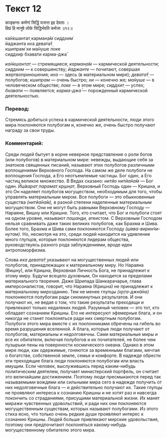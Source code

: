 # Текст 12

काङ्क्षन्तः कर्मणां सिद्धिं यजन्त इह देवताः ।  
क्षिप्रं हि मानुषे लोके सिद्धिर्भवति कर्मजा ॥१२॥

ка̄н̇кшантат̣ карман̣а̄м̇ сиддхим̇  
йаджанта иха девата̄т̣  
кшипрам̇ хи ма̄нуше локе  
сиддхир бхавати карма-джа̄

_ка̄н̇кшантат̣_ — стремящиеся; _карман̣а̄м_ — кармической деятельности; _сиддхим_ — к совершенству; _йаджанте_ — почитают, совершая жертвоприношения; _иха_ — здесь (в материальном мире); _девата̄т̣_ — полубогов; _кшипрам_ — очень быстро; _хи_ — конечно же; _ма̄нуше_ — в человеческом обществе; _локе_ — в этом мире; _сиддхит̣_ — успех; _бхавати_ — появляется; _карма-джа̄_ — порожденный кармической деятельностью.

### Перевод:

Стремясь добиться успеха в кармической деятельности, люди этого мира поклоняются полубогам и, конечно же, очень быстро получают награду за свои труды.

### Комментарий:

Среди людей бытует в корне неверное представление о роли богов (или полубогов) в материальном мире: невежды, выдающие себя за знатоков священных писаний, называют этих полубогов различными воплощениями Верховного Господа. На самом же деле полубоги не воплощения Господа, а Его неотъемлемые частицы. Бог один, а Его частиц великое множество. В Ведах сказано: _нитйо нитйа̄на̄м_ — Бог один. _Ӣш́варат̣ парамат̣ кр̣шн̣ат̣._ Верховный Господь один — Кришна, и это Он наделяет полубогов могуществом, необходимым для того, чтобы управлять материальным миром. Все полубоги — это обыкновенные существа _(нитйа̄на̄м),_ в разной степени наделенные материальным могуществом. Они не могут быть равными Верховному Господу — Нараяне, Вишну или Кришне. Того, кто считает, что Бог и полубоги стоят на одном уровне, называют _пашанди,_ атеистом. С Верховным Господом нельзя сравнивать даже таких великих полубогов, как Брахма и Шива. Более того, Брахма и Шива сами поклоняются Господу _(ш́ива-вирин̃чи-нутам)._ Но, несмотря на это, среди людей находится на удивление много глупцов, которые поклоняются лидерам общества, руководствуясь разного рода заблуждениями, вроде идеи антропоморфизма.

Слова _иха девата̄т̣_ указывают на могущественных людей или полубогов, принадлежащих к материальному миру. Но Нараяна (Вишну), или Кришна, Верховная Личность Бога, не принадлежит к этому миру. Будучи всецело духовным, Он находится за пределами материального творения. Даже Шрипада Шанкарачарья, глава имперсоналистов, говорит, что Нараяна (Кришна) не принадлежит к материальному мирозданию. Тем не менее глупцы _(хр̣та-джн̃а̄на)_ поклоняются полубогам ради сиюминутных результатов. И они получают их, не ведая о том, что такие результаты преходящи и привлекают только недалеких людей. Разумный человек — это тот, кто обладает сознанием Кришны. Его не интересуют эфемерные блага, и он никогда не станет поклоняться ради них смертным полубогам. Полубоги этого мира вместе с их поклонниками обречены на гибель во время разрушения вселенной. А блага, которые люди получают от полубогов, материальны и недолговечны. Сами материальные миры и все их обитатели, включая полубогов и их почитателей, не более чем пузырьки пены на поверхности космического океана. Однако в этом мире люди, как одержимые, гоняются за временными благами, мечтая о богатстве, собственной земле, семье и комфорте. В надежде обрести эти преходящие блага люди поклоняются полубогам или власть имущим. Если человек, выслужившись перед каким-нибудь политическим деятелем, получает министерский портфель, он считает это величайшим достижением. Поэтому люди пресмыкаются перед так называемыми вождями или сильными мира сего в надежде получить от них недолговечные блага — и действительно получают их. Такие глупцы не проявляют интереса к сознанию Кришны и не хотят раз и навсегда покончить со страданиями, присущими материальной жизни. Их манят миражи чувственных удовольствий, и ради них они поклоняются могущественным существам, которых называют полубогами. Из этого стиха ясно, что только очень редкие души проявляют интерес к сознанию Кришны. Людей больше привлекают мирские удовольствия, поэтому они предпочитают поклоняться какому-нибудь могущественному обитателю этого мира.